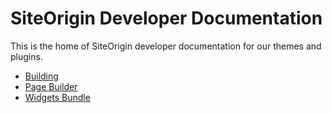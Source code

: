 # SiteOrigin Developer Documentation

This is the home of SiteOrigin developer documentation for our themes and plugins.

* [Building](building.md)
* [Page Builder](page-builder.md)
* [Widgets Bundle](widgets-bundle.md)
